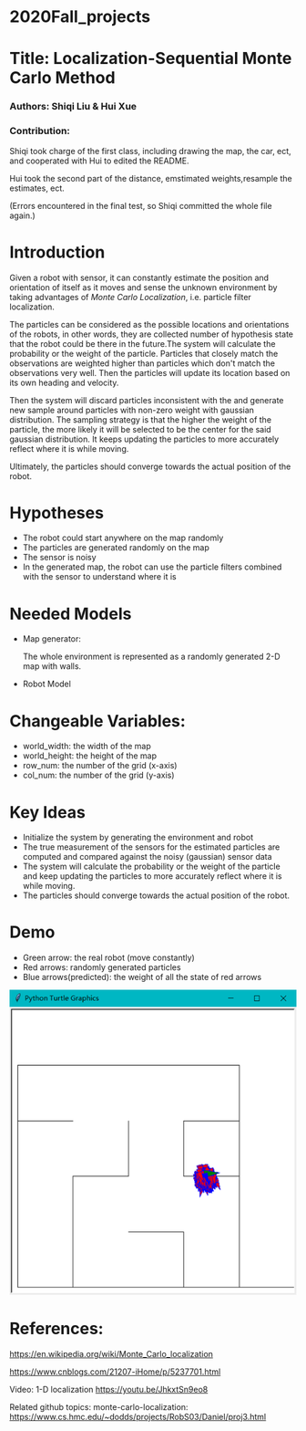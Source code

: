 # 2020Fall_projects

# Title: Localization-Sequential Monte Carlo Method

### Authors: Shiqi Liu & Hui Xue
### Contribution: 

Shiqi took charge of the first class, including drawing the map, the car, ect, and cooperated with Hui to edited the README. 

Hui took the second part of the distance, emstimated weights,resample the estimates, ect.

(Errors encountered in the final test, so Shiqi committed the whole file again.)

# Introduction

Given a robot with sensor, it can constantly estimate the position and orientation of itself as it moves and sense the unknown environment by taking advantages of *Monte Carlo Localization*, i.e. particle filter localization. 

The particles can be considered as the possible locations and orientations of the robots, in other words, they are collected number of hypothesis state that the robot could be there in the future.The system will calculate the probability or the weight of the particle. Particles that closely match the observations are weighted higher than particles which don't match the observations very well. Then the particles will update its location based on its own heading and velocity. 

Then the system will discard particles inconsistent with the and generate new sample around particles with non-zero weight with gaussian distribution. The sampling strategy is that the higher the weight of the particle, the more likely it will be selected to be the center for the said gaussian distribution. It keeps updating the particles to more accurately reflect where it is while moving. 

Ultimately, the particles should converge towards the actual position of the robot. 


# Hypotheses
- The robot could start anywhere on the map randomly
- The particles are generated randomly on the map
- The sensor is noisy
- In the generated map, the robot can use the particle filters combined with the sensor to understand where it is

# Needed Models
- Map generator:

  The whole environment is represented as a randomly generated 2-D map with walls.
- Robot Model

# Changeable Variables:
- world_width: the width of the map
- world_height: the height of the map
- row_num: the number of the grid (x-axis)
- col_num: the number of the grid (y-axis)
# Key Ideas
- Initialize the system by generating the environment and robot
- The true measurement of the sensors for the estimated particles are computed and compared against the noisy (gaussian) sensor data
- The system will calculate the probability or the weight of the particle and keep updating the particles to more accurately reflect where it is while moving. 
- The particles should converge towards the actual position of the robot. 

# Demo
- Green arrow: the real robot (move constantly)
- Red arrows: randomly generated particles
- Blue arrows(predicted): the weight of all the state of red arrows


![](https://github.com/huixue719/2020Fall_projects/blob/main/demo.png)

# References:
https://en.wikipedia.org/wiki/Monte_Carlo_localization

https://www.cnblogs.com/21207-iHome/p/5237701.html

Video: 1-D localization https://youtu.be/JhkxtSn9eo8 

Related github topics: monte-carlo-localization: https://www.cs.hmc.edu/~dodds/projects/RobS03/Daniel/proj3.html 
